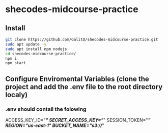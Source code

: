 ﻿# shecodes-midcourse-practice
## Install
```bash
git clone https://github.com/GalitD/shecodes-midcourse-practice.git
sudo apt update -y
sudo apt install npm nodejs
cd shecodes-midcourse-practice/
npm i
npm start
```


## Configure Enviromental Variables (clone the project and add the .env file to the root directory localy)
### .env should contail the folowing
ACCESS_KEY_ID="*******************"
SECRET_ACCESS_KEY="*******************"
SESSION_TOKEN="*******************"
REGION="us-east-1"
BUCKET_NAME="s3://*******************"
